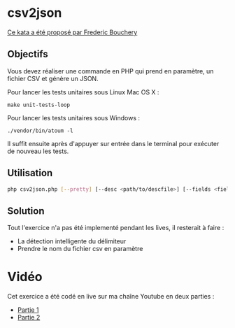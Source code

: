 # csv2json
    
[Ce kata a été proposé par Frederic Bouchery](https://gist.github.com/f2r/2f1e1fa27186ac670c21d8a0303aabf1)    

## Objectifs
Vous devez réaliser une commande en PHP qui prend en paramètre, un fichier CSV et génère un JSON.

Pour lancer les tests unitaires sous Linux Mac OS X :

```
make unit-tests-loop
```

Pour lancer les tests unitaires sous Windows :
```
./vendor/bin/atoum -l 
```

Il suffit ensuite après d'appuyer sur entrée dans le terminal pour exécuter de nouveau les tests.

## Utilisation

```bash
php csv2json.php [--pretty] [--desc <path/to/descfile>] [--fields <field1,field2,field3>] [--aggregate <field>]
```

## Solution
Tout l'exercice n'a pas été implementé pendant les lives, il resterait à faire : 
* La détection intelligente du délimiteur
* Prendre le nom du fichier csv en paramètre

# Vidéo

Cet exercice a été codé en live sur ma chaîne Youtube en deux parties :
* [Partie 1](https://youtu.be/1Ph-vUQtbeU)
* [Partie 2](https://youtu.be/ZXyV5TjwTwI)

